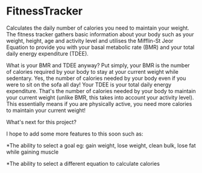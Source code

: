 # FitnessTracker
Calculates the daily number of calories you need to maintain your weight. The fitness tracker gathers basic information about your body such as your weight, height, age and activity level and utilises the Mifflin-St Jeor Equation to provide you with your basal metabolic rate (BMR) and your total daily energy expenditure (TDEE).

What is your BMR and TDEE anyway? Put simply, your BMR is the number of calories required by your body to stay at your current weight while sedentary. Yes, the number of calories needed by your body even if you were to sit on the sofa all day! Your TDEE is your total daily energy expenditure. That's the number of calories needed by your body to maintain your current weight (unlike BMR, this takes into account your activity level). This essentially means if you are physically active, you need more calories to maintain your current weight!

What's next for this project?

I hope to add some more features to this soon such as:

*The ability to select a goal eg: gain weight, lose weight, clean bulk, lose fat while gaining muscle

*The ability to select a different equation to calculate calories

